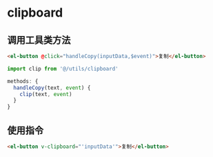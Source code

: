 # clipboard

## 调用工具类方法

```html
<el-button @click="handleCopy(inputData,$event)">复制</el-button>
```

```js
import clip from '@/utils/clipboard'

methods: {
  handleCopy(text, event) {
    clip(text, event)
  }
}
```

## 使用指令

```html
<el-button v-clipboard="'inputData'">复制</el-button>
```
